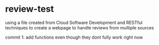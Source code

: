# review-test

using a file created from Cloud Software Development and RESTful techniques to create a webpage to handle reviews from multiple sources


commit 1: add functions even though they dont fully work right now
